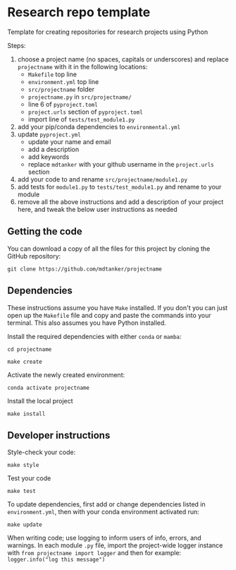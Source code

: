 # Research repo template
Template for creating repositories for research projects using Python

Steps:
1) choose a project name (no spaces, capitals or underscores) and replace `projectname` with it in the following locations:
    - `Makefile` top line
    - `environment.yml` top line
    - `src/projectname` folder
    - `projectname.py` in `src/projectname/`
    - line 6 of `pyproject.toml`
    - `project.urls` section of `pyproject.toml`
    - import line of `tests/test_module1.py`
2) add your pip/conda dependencies to `environmental.yml`
3) update `pyproject.yml`
    - update your name and email
    - add a description
    - add keywords
    - replace `mdtanker` with your github username in the `project.urls` section
4) add your code to and rename `src/projectname/module1.py`
5) add tests for `module1.py` to `tests/test_module1.py` and rename to your module
6) remove all the above instructions and add a description of your project here, and tweak the below user instructions as needed


## Getting the code

You can download a copy of all the files for this project by cloning the GitHub repository:

    git clone https://github.com/mdtanker/projectname

## Dependencies

These instructions assume you have `Make` installed. If you don't you can just open up the `Makefile` file and copy and paste the commands into your terminal. This also assumes you have Python installed.

Install the required dependencies with either `conda` or `mamba`:

    cd projectname

    make create

Activate the newly created environment:

    conda activate projectname

Install the local project

    make install



## Developer instructions

Style-check your code:

    make style

Test your code

    make test

To update dependencies, first add or change dependencies listed in `environment.yml`, then with your conda environment activated run:

    make update

When writing code; use logging to inform users of info, errors, and warnings. In each module `.py` file, import the project-wide logger instance with `from projectname import logger` and then for example: `logger.info("log this message")`
